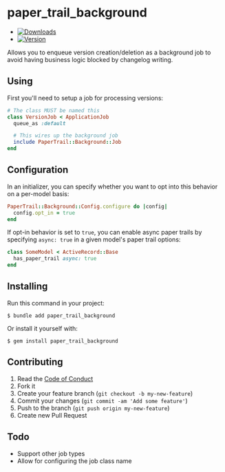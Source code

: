 # paper_trail_background

  - [![Downloads](http://img.shields.io/gem/dtv/paper_trail-background.svg?style=flat-square)](https://rubygems.org/gems/paper_trail-background)
  - [![Version](http://img.shields.io/gem/v/paper_trail-background.svg?style=flat-square)](https://rubygems.org/gems/paper_trail-background)


Allows you to enqueue version creation/deletion as a background job to avoid having business logic blocked by changelog writing.


## Using

First you'll need to setup a job for processing versions:

``` ruby
# The class MUST be named this
class VersionJob < ApplicationJob
  queue_as :default

  # This wires up the background job
  include PaperTrail::Background::Job
end
```

## Configuration
In an initializer, you can specify whether you want to opt into this behavior on a per-model basis:

``` ruby
PaperTrail::Background::Config.configure do |config|
  config.opt_in = true
end
```

If opt-in behavior is set to `true`, you can enable async paper trails by specifying `async: true` in a given model's paper trail options:

``` ruby
class SomeModel < ActiveRecord::Base
  has_paper_trail async: true
end
```

## Installing

Run this command in your project:

    $ bundle add paper_trail_background

Or install it yourself with:

    $ gem install paper_trail_background


## Contributing

  1. Read the [Code of Conduct](/CONDUCT.md)
  2. Fork it
  3. Create your feature branch (`git checkout -b my-new-feature`)
  4. Commit your changes (`git commit -am 'Add some feature'`)
  5. Push to the branch (`git push origin my-new-feature`)
  6. Create new Pull Request


## Todo

  - Support other job types
  - Allow for configuring the job class name
